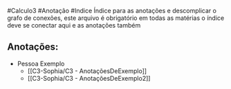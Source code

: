 #Calculo3  #Anotação #Indice 
Índice para as anotações e descomplicar o grafo de conexões, este arquivo é obrigatório em todas as matérias o índice deve se conectar aqui e as anotações também

## Anotações:
- Pessoa Exemplo
	- [[C3-Sophia/C3 - AnotaçõesDeExemplo]]
	- [[C3-Sophia/C3 - AnotaçõesDeExemplo2]]